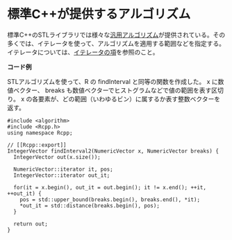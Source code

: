 # 標準C++が提供するアルゴリズム

標準C++のSTLライブラリでは様々な[汎用アルゴリズム](https://cpprefjp.github.io/reference/algorithm.html)が提供されている。その多くでは、イテレータを使って、アルゴリズムを適用する範囲などを指定する。イテレータについては、[イテレータの項](iterator.md)を参照のこと。

**コード例**

STLアルゴリズムを使って、R の findInterval と同等の関数を作成した。
x に数値ベクター、 breaks も数値ベクターでヒストグラムなどで値の範囲を表す区切り。
x の各要素が、どの範囲（いわゆるビン）に属するか表す整数ベクターを返す。

```
#include <algorithm>
#include <Rcpp.h>
using namespace Rcpp;

// [[Rcpp::export]]
IntegerVector findInterval2(NumericVector x, NumericVector breaks) {
  IntegerVector out(x.size());

  NumericVector::iterator it, pos;
  IntegerVector::iterator out_it;

  for(it = x.begin(), out_it = out.begin(); it != x.end(); ++it, ++out_it) {
    pos = std::upper_bound(breaks.begin(), breaks.end(), *it);
    *out_it = std::distance(breaks.begin(), pos);
  }

  return out;
}
```


